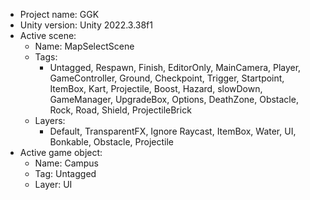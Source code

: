 <!-- UNITY CODE ASSIST INSTRUCTIONS START -->
- Project name: GGK
- Unity version: Unity 2022.3.38f1
- Active scene:
  - Name: MapSelectScene
  - Tags:
    - Untagged, Respawn, Finish, EditorOnly, MainCamera, Player, GameController, Ground, Checkpoint, Trigger, Startpoint, ItemBox, Kart, Projectile, Boost, Hazard, slowDown, GameManager, UpgradeBox, Options, DeathZone, Obstacle, Rock, Road, Shield, ProjectileBrick
  - Layers:
    - Default, TransparentFX, Ignore Raycast, ItemBox, Water, UI, Bonkable, Obstacle, Projectile
- Active game object:
  - Name: Campus
  - Tag: Untagged
  - Layer: UI
<!-- UNITY CODE ASSIST INSTRUCTIONS END -->